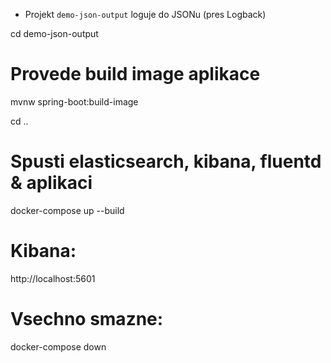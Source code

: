 * Projekt `demo-json-output` loguje do JSONu (pres Logback)

cd demo-json-output

# Provede build image aplikace
mvnw spring-boot:build-image

cd ..

# Spusti elasticsearch, kibana, fluentd & aplikaci
docker-compose up --build

# Kibana:
http://localhost:5601

# Vsechno smazne:
docker-compose down
